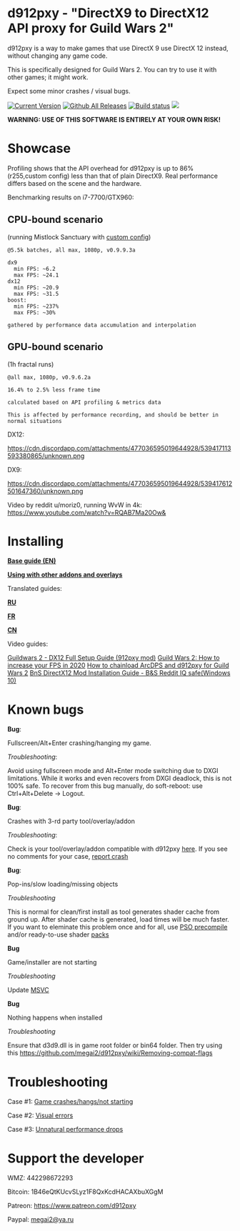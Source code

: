 # d912pxy - "DirectX9 to DirectX12 API proxy for Guild Wars 2"

d912pxy is a way to make games that use DirectX 9 use DirectX 12 instead, without changing any game code.

This is specifically designed for Guild Wars 2.
You can try to use it with other games; it might work.

Expect some minor crashes / visual bugs.

[![Current Version](https://img.shields.io/github/release/megai2/d912pxy)](https://github.com/megai2/d912pxy/releases) [![Github All Releases](https://img.shields.io/github/downloads/megai2/d912pxy/total.svg)]()  [![Build status](https://ci.appveyor.com/api/projects/status/gs8drlb0goyp6h28?svg=true)](https://ci.appveyor.com/project/megai2/d912pxy)
[![](https://img.shields.io/discord/384735285197537290.svg?logo=discord&logoColor=f0f0f0)](https://discord.gg/fY9KADf)

**WARNING: USE OF THIS SOFTWARE IS ENTIRELY AT YOUR OWN RISK!**

# Showcase

Profiling shows that the API overhead for d912pxy is up to 86% (r255,custom config) less than that of plain DirectX9.
Real performance differs based on the scene and the hardware.

Benchmarking results on i7-7700/GTX960:

## CPU-bound scenario
(running Mistlock Sanctuary
with [custom config](https://cdn.discordapp.com/attachments/545164738288418816/583364425847799818/config.ini))

```
@5.5k batches, all max, 1080p, v0.9.9.3a

dx9
  min FPS: ~6.2
  max FPS: ~24.1
dx12
  min FPS: ~20.9
  max FPS: ~31.5
boost:
  min FPS: ~237%
  max FPS: ~30%
  
gathered by performance data accumulation and interpolation

```

## GPU-bound scenario
(1h fractal runs)

```
@all max, 1080p, v0.9.6.2a

16.4% to 2.5% less frame time

calculated based on API profiling & metrics data

This is affected by performance recording, and should be better in normal situations
```

DX12:

https://cdn.discordapp.com/attachments/477036595019644928/539417113593380865/unknown.png

DX9:

https://cdn.discordapp.com/attachments/477036595019644928/539417612501647360/unknown.png

Video by reddit u/moriz0, running WvW in 4k: https://www.youtube.com/watch?v=RQAB7Ma20Ow&

# Installing

[**Base guide (EN)**](https://github.com/megai2/d912pxy/wiki/Installing)

[**Using with other addons and overlays**](https://github.com/megai2/d912pxy/wiki/Using-with-other-addons-and-overlays)

Translated guides:

[**RU**](https://github.com/megai2/d912pxy/wiki/InstallingRU)

[**FR**](https://www.youtube.com/watch?v=hfSSIBICG6E)

[**CN**](https://hackmd.io/vXa_ukUpQaOaLRBDdXdMLA)

Video guides:

[Guildwars 2 - DX12 Full Setup Guide (912pxy mod)](https://www.youtube.com/watch?v=AhtJA9B55tU)
[Guild Wars 2: How to increase your FPS in 2020](https://www.youtube.com/watch?v=vsJyQKAa8FA)
[How to chainload ArcDPS and d912pxy for Guild Wars 2](https://www.youtube.com/watch?v=0jwbDpzuv3k)
[BnS DirectX12 Mod Installation Guide - B&S Reddit IQ safe(Windows 10)](https://www.youtube.com/watch?v=QkEX4Mgxnv8)


# Known bugs

**Bug**: 

Fullscreen/Alt+Enter crashing/hanging my game.

*Troubleshooting*: 

Avoid using fullscreen mode and Alt+Enter mode switching due to DXGI limitations. 
While it works and even recovers from DXGI deadlock, this is not 100% safe.
To recover from this bug manually, do soft-reboot: use Ctrl+Alt+Delete -> Logout.

**Bug**:

Crashes with 3-rd party tool/overlay/addon 

*Troubleshooting*: 

Check is your tool/overlay/addon compatible with d912pxy [here](https://github.com/megai2/d912pxy/issues/38). 
If you see no comments for your case, [report crash](https://github.com/megai2/d912pxy/wiki/Reporting-crashes)

**Bug**:

Pop-ins/slow loading/missing objects

*Troubleshooting*

This is normal for clean/first install as tool generates shader cache from ground up.
After shader cache is generated, load times will be much faster.
If you want to eleminate this problem once and for all, use [PSO precompile](https://github.com/megai2/d912pxy/wiki/Using-PSO-precompile)
and/or ready-to-use shader [packs](https://github.com/megai2/d912pxy/wiki/Shader-packs)

**Bug**

Game/installer are not starting

*Troubleshooting*

Update [MSVC](https://support.microsoft.com/en-us/help/2977003/the-latest-supported-visual-c-downloads)

**Bug**

Nothing happens when installed

*Troubleshooting*

Ensure that d3d9.dll is in game root folder or bin64 folder.
Then try using this https://github.com/megai2/d912pxy/wiki/Removing-compat-flags

# Troubleshooting

Case #1: [Game crashes/hangs/not starting](https://github.com/megai2/d912pxy/wiki/Reporting-crashes)

Case #2: [Visual errors](https://github.com/megai2/d912pxy/wiki/Reporting-visual-errors)

Case #3: [Unnatural performance drops](https://github.com/megai2/d912pxy/wiki/Reporting-performance-issues)

# Support the developer

WMZ: 442298672293

Bitcoin: 1B46eQtKUcvSLyz1F8QxKcdHACAXbuXGgM

Patreon: https://www.patreon.com/d912pxy

Paypal: megai2@ya.ru
